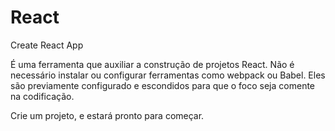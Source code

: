 # React

Create React App

É uma ferramenta que auxiliar a construção de projetos React. Não é necessário instalar ou configurar ferramentas como webpack ou Babel. Eles são previamente configurado e escondidos para que o foco seja comente na codificação.

Crie um projeto, e estará pronto para começar.
